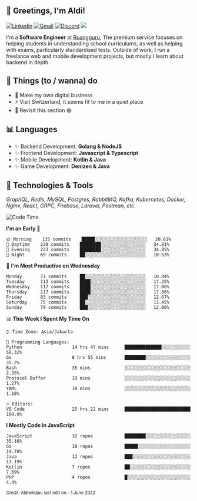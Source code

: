 <!-- Greetings -->
## 👋 Greetings, I'm Aldi!

<!-- Social Media -->
[![Linkedin](https://img.shields.io/badge/-aldiwildan-blue?style=flat&logo=Linkedin&logoColor=white)](https://www.linkedin.com/in/aldiwildan/)
[![Gmail](https://img.shields.io/badge/-aldiwild77@gmail.com-c14438?style=flat&logo=Gmail&logoColor=white)](mailto:aldiwild77@gmail.com)
[![Discord](https://img.shields.io/badge/-Chroma-5663F7?style=flat&logo=Discord&logoColor=white)](https://discord.gg/BUxraQ8)
![](https://komarev.com/ghpvc/?username=aldiwildan77&label=Visitor&color=2bbc8a)

<!-- Introduction -->
I'm a **Software Engineer** at [Ruangguru](https://ruangguru.com), The premium service focuses on helping students in understanding school curriculums, as well as helping with exams, particularly standardised tests. Outside of work, I run a freelance web and mobile development projects, but mostly I learn about backend in depth.

## 📃 Things (to / wanna) do
- 🐝 Make my own digital business
- ⚡ Visit Switzerland, it seems fit to me in a quiet place
- 🌱 Revisit this section 😆

## 📊 Languages
- ✨ Backend Development: **Golang & NodeJS**
- ✨ Frontend Development: **Javascript & Typescript**
- ✨ Mobile Development: **Kotlin & Java**
- ✨ Game Development: **Denizen & Java**

## 🔧 Technologies & Tools
*GraphQL, Redis, MySQL, Postgres, RabbitMQ, Kafka, Kubernetes, Docker, Nginx, React, GRPC, Firebase, Laravel, Postman, etc.*

<!--START_SECTION:waka-->
![Code Time](http://img.shields.io/badge/Code%20Time-977%20hrs%2045%20mins-blue)

**I'm an Early 🐤** 

```text
🌞 Morning    135 commits    █████░░░░░░░░░░░░░░░░░░░░   20.61% 
🌆 Daytime    228 commits    ████████░░░░░░░░░░░░░░░░░   34.81% 
🌃 Evening    223 commits    ████████░░░░░░░░░░░░░░░░░   34.05% 
🌙 Night      69 commits     ██░░░░░░░░░░░░░░░░░░░░░░░   10.53%

```
📅 **I'm Most Productive on Wednesday** 

```text
Monday       71 commits     ██░░░░░░░░░░░░░░░░░░░░░░░   10.84% 
Tuesday      113 commits    ████░░░░░░░░░░░░░░░░░░░░░   17.25% 
Wednesday    117 commits    ████░░░░░░░░░░░░░░░░░░░░░   17.86% 
Thursday     117 commits    ████░░░░░░░░░░░░░░░░░░░░░   17.86% 
Friday       83 commits     ███░░░░░░░░░░░░░░░░░░░░░░   12.67% 
Saturday     75 commits     ██░░░░░░░░░░░░░░░░░░░░░░░   11.45% 
Sunday       79 commits     ███░░░░░░░░░░░░░░░░░░░░░░   12.06%

```


📊 **This Week I Spent My Time On** 

```text
⌚︎ Time Zone: Asia/Jakarta

💬 Programming Languages: 
Python                   14 hrs 47 mins      ██████████████░░░░░░░░░░░   58.32% 
Go                       8 hrs 55 mins       ████████░░░░░░░░░░░░░░░░░   35.2% 
Bash                     35 mins             ░░░░░░░░░░░░░░░░░░░░░░░░░   2.35% 
Protocol Buffer          19 mins             ░░░░░░░░░░░░░░░░░░░░░░░░░   1.27% 
YAML                     18 mins             ░░░░░░░░░░░░░░░░░░░░░░░░░   1.18%

🔥 Editors: 
VS Code                  25 hrs 22 mins      █████████████████████████   100.0%

```

**I Mostly Code in JavaScript** 

```text
JavaScript               32 repos            ████████░░░░░░░░░░░░░░░░░   35.16% 
Go                       18 repos            █████░░░░░░░░░░░░░░░░░░░░   19.78% 
Java                     12 repos            ███░░░░░░░░░░░░░░░░░░░░░░   13.19% 
Kotlin                   7 repos             ██░░░░░░░░░░░░░░░░░░░░░░░   7.69% 
PHP                      4 repos             █░░░░░░░░░░░░░░░░░░░░░░░░   4.4%

```



<!--END_SECTION:waka-->

<sub>Credit: Aldiwildan, last edit on - 1 June 2022</sub>
